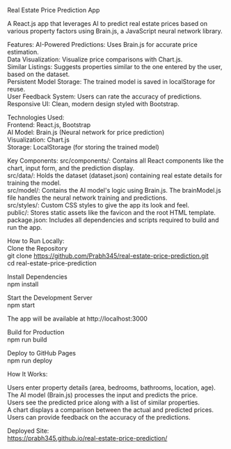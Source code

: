 Real Estate Price Prediction App   

A React.js app that leverages AI to predict real estate prices based on various property factors using Brain.js, a JavaScript neural network library.       
 
Features:
AI-Powered Predictions: Uses Brain.js for accurate price estimation.                                  
Data Visualization: Visualize price comparisons with Chart.js.                                         
Similar Listings: Suggests properties similar to the one entered by the user, based on the dataset.                               
Persistent Model Storage: The trained model is saved in localStorage for reuse.                             
User Feedback System: Users can rate the accuracy of predictions.                    
Responsive UI: Clean, modern design styled with Bootstrap.             

Technologies Used:                    
Frontend: React.js, Bootstrap                  
AI Model: Brain.js (Neural network for price prediction)                     
Visualization: Chart.js              
Storage: LocalStorage (for storing the trained model)                             

Key Components:
src/components/: Contains all React components like the chart, input form, and the prediction display.                      
src/data/: Holds the dataset (dataset.json) containing real estate details for training the model.                      
src/model/: Contains the AI model's logic using Brain.js. The brainModel.js file handles the neural network training and predictions.                      
src/styles/: Custom CSS styles to give the app its look and feel.                           
public/: Stores static assets like the favicon and the root HTML template.                  
package.json: Includes all dependencies and scripts required to build and run the app.                          

How to Run Locally:                                     
Clone the Repository                                                          
git clone https://github.com/Prabh345/real-estate-price-prediction.git                                                  
cd real-estate-price-prediction

Install Dependencies                          
npm install

Start the Development Server                                   
npm start

The app will be available at http://localhost:3000

Build for Production      
npm run build

Deploy to GitHub Pages                        
npm run deploy

How It Works:

Users enter property details (area, bedrooms, bathrooms, location, age).                   
The AI model (Brain.js) processes the input and predicts the price.               
Users see the predicted price along with a list of similar properties.                
A chart displays a comparison between the actual and predicted prices.               
Users can provide feedback on the accuracy of the predictions.                                    

Deployed Site:                     
https://prabh345.github.io/real-estate-price-prediction/
